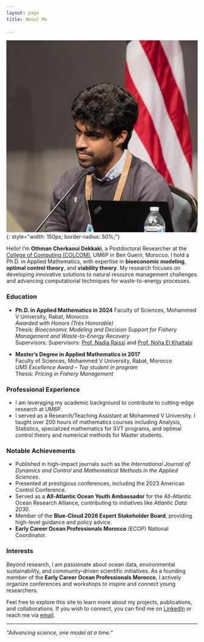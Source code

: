 ```yaml
---
layout: page
title: About Me

---
```

![My Profile Picture](assets/profile.jpg){: style="width: 150px; border-radius: 50%;"}


Hello! I’m **Othman Cherkaoui Dekkaki**, a Postdoctoral Researcher at the [College of Computing (COLCOM)](https://um6p.ma/fr/um6p-college-computing), UM6P in Ben Guerir, Morocco. I hold a Ph.D. in Applied Mathematics, with expertise in **bioeconomic modeling**, **optimal control theory**, and **viability theory**. My research focuses on developing innovative solutions to natural resource management challenges and advancing computational techniques for waste-to-energy processes.

### Education
- **Ph.D. in Applied Mathematics in 2024** 
  Faculty of Sciences, Mohammed V University, Rabat, Morocco  
  *Awarded with Honors (Très Honorable)*  
  Thesis: *Bioeconomic Modeling and Decision Support for Fishery Management and Waste-to-Energy Recovery*  
  Supervisors: Supervisors: [Prof. Nadia Raissi](mailto:n.raissi@um5r.ac.ma) and [Prof. Noha El Khattabi](mailto:n.elkhattabi@um5r.ac.ma)  

- **Master’s Degree in Applied Mathematics in 2017**  
  Faculty of Sciences, Mohammed V University, Rabat, Morocco  
  *UM5 Excellence Award – Top student in program*  
  Thesis: *Pricing in Fishery Management*

### Professional Experience
- I am leveraging my academic background to contribute to cutting-edge research at UM6P.
- I served as a Research/Teaching Assistant at Mohammed V University. I taught over 200 hours of mathematics courses including Analysis, Statistics, specialized mathematics for SVT programs, and optimal control theory and numerical methods for Master students.

### Notable Achievements
- Published in high-impact journals such as the *International Journal of Dynamics and Control* and *Mathematical Methods in the Applied Sciences*.
- Presented at prestigious conferences, including the 2023 American Control Conference.
- Served as a **All-Atlantic Ocean Youth Ambassador** for the All-Atlantic Ocean Research Alliance, contributing to initiatives like *Atlantic Data 2030*.
- Member of the **Blue-Cloud 2026 Expert Stakeholder Board**, providing high-level guidance and policy advice.
- **Early Career Ocean Professionals Morocco** (ECOP) National Coordinator.

### Interests
Beyond research, I am passionate about ocean data, environmental sustainability, and community-driven scientific initiatives. As a founding member of the **Early Career Ocean Professionals Morocco**, I actively organize conferences and workshops to inspire and connect young researchers.

Feel free to explore this site to learn more about my projects, publications, and collaborations. If you wish to connect, you can find me on [LinkedIn](https://www.linkedin.com/in/othman-cherkaouidekkaki/) or reach me via [email](mailto:cherkaouidekkakiothman@gmail.com).

---
*"Advancing science, one model at a time."*
